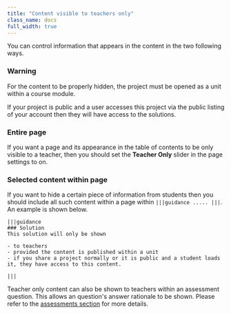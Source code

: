 ```yaml
---
title: "Content visible to teachers only"
class_name: docs
full_width: true
---
```


You can control information that appears in the content in the two following ways. 

### Warning
For the content to be properly hidden, the project must be opened as a unit within a course module. 

If your project is public and a user accesses this project via the public listing of your account then they will have access to the solutions.

### Entire page
If you want a page and its appearance in the table of contents to be only visible to a teacher, then you should set the **Teacher Only** slider in the page settings to on.

### Selected content within page
If you want to hide a certain piece of information from students then you should include all such content within a page within `|||guidance ..... |||`. An example is shown below.

```
|||guidance
### Solution
This solution will only be shown

- to teachers
- provided the content is published within a unit
- if you share a project normally or it is public and a student loads it, they have access to this content.

|||
```

Teacher only content can also be shown to teachers within an assessment question. This allows an question's answer rationale to be shown. Please refer to the [assessments section](/docs/content/authoring/assessments) for more details.
